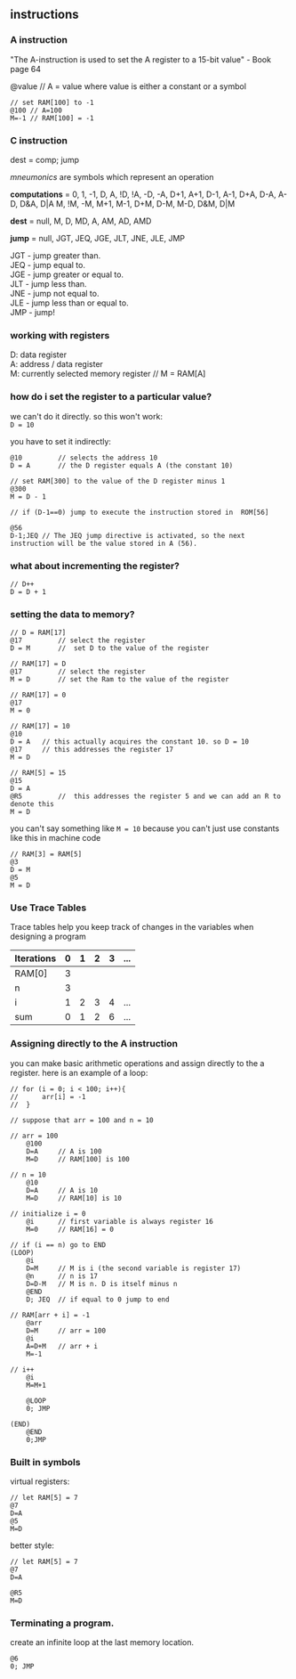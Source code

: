 ## instructions

### A instruction

"The A-instruction is used to set the A register to a 15-bit value" - Book page 64

@value // A = value where value is either a constant or a symbol

```
// set RAM[100] to -1
@100 // A=100
M=-1 // RAM[100] = -1
```

### C instruction

dest = comp; jump

_mneumonics_ are symbols which represent an operation

**computations** = 0, 1, -1, D, A, !D, !A, -D, -A, D+1, A+1, D-1, A-1, D+A, D-A, A-D, D&A, D|A
M, !M, -M, M+1, M-1, D+M, D-M, M-D, D&M, D|M

**dest** = null, M, D, MD, A, AM, AD, AMD

**jump** = null, JGT, JEQ, JGE, JLT, JNE, JLE, JMP

JGT - jump greater than.  
JEQ - jump equal to.  
JGE - jump greater or equal to.  
JLT - jump less than.  
JNE - jump not equal to.  
JLE - jump less than or equal to.  
JMP - jump!

### working with registers

D: data register  
A: address / data register  
M: currently selected memory register // M = RAM[A]

### how do i set the register to a particular value?

we can't do it directly. so this won't work:  
`D = 10`

you have to set it indirectly:

```
@10 		// selects the address 10
D = A 		// the D register equals A (the constant 10)
```

```
// set RAM[300] to the value of the D register minus 1
@300
M = D - 1
```

```
// if (D-1==0) jump to execute the instruction stored in  ROM[56]

@56
D-1;JEQ // The JEQ jump directive is activated, so the next instruction will be the value stored in A (56).
```

### what about incrementing the register?

```
// D++
D = D + 1
```

### setting the data to memory?

```
// D = RAM[17]
@17			// select the register
D = M		//	set D to the value of the register

// RAM[17] = D
@17 		// select the register
M = D 		// set the Ram to the value of the register

// RAM[17] = 0
@17
M = 0

// RAM[17] = 10
@10
D = A	// this actually acquires the constant 10. so D = 10
@17 	// this addresses the register 17
M = D

// RAM[5] = 15
@15
D = A
@R5			// 	this addresses the register 5 and we can add an R to denote this
M = D

```

you can't say something like `M = 10` because you can't just use constants like this in machine code

```
// RAM[3] = RAM[5]
@3
D = M
@5
M = D

```

### Use Trace Tables

Trace tables help you keep track of changes in the variables when designing a program

| Iterations |  0  |   1 |   2 |   3 | ... |
| ---------- | :-: | --: | --: | --: | --: |
| RAM[0]     |  3  |     |     |     |     |
| n          |  3  |     |     |     |     |
| i          |  1  |   2 |   3 |   4 | ... |
| sum        |  0  |   1 |   2 |   6 | ... |

### Assigning directly to the A instruction

you can make basic arithmetic operations and assign directly to the a register. here is an example of a loop:

```
// for (i = 0; i < 100; i++){
//		arr[i] = -1
//	}

// suppose that arr = 100 and n = 10

// arr = 100
	@100
	D=A 	// A is 100
	M=D 	// RAM[100] is 100

// n = 10
	@10
	D=A 	// A is 10
	M=D 	// RAM[10] is 10

// initialize i = 0
	@i 		// first variable is always register 16
	M=0 	// RAM[16] = 0

// if (i == n) go to END
(LOOP)
	@i
	D=M 	// M is i (the second variable is register 17)
	@n 		// n is 17
	D=D-M 	// M is n. D is itself minus n
	@END
	D; JEQ	// if equal to 0 jump to end

// RAM[arr + i] = -1
	@arr
	D=M 	// arr = 100
	@i
	A=D+M 	// arr + i
	M=-1

// i++
	@i
	M=M+1

	@LOOP
	0; JMP

(END)
	@END
	0;JMP

```

### Built in symbols

virtual registers:

```
// let RAM[5] = 7
@7
D=A
@5
M=D
```

better style:

```
// let RAM[5] = 7
@7
D=A

@R5
M=D
```

### Terminating a program.

create an infinite loop at the last memory location.

```
@6
0; JMP
```
